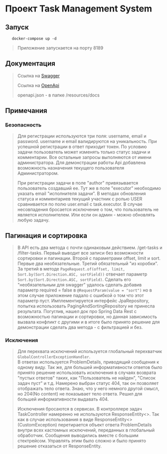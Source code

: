 # Проект Task Management System

## Запуск

```shell
   docker-compose up -d
```

> Приложение запускается на порту 8189
>

## Документация

> Ссылка на
[Swagger](http://localhost:8189/swagger-ui/index.html#/)
>
> Ссылка на [OpenApi](http://localhost:8189/v3/api-docs)
>
> openapi.json - в папке /resources/docs

## Примечания

### Безопасность

> Для регистрации используются три поля: username, email и password.
> username и email валидируются на уникальность. При успешной регистрации в ответ
> приходит токен. По условию задачи пользователь может изменять только статус 
> задачи и комментарии. Все остальные запросы выполняются от имени
> администратора. Для демонстрации работы Api добавлена возможность
> назначения текущего пользователя Администратором. 
> 
> При регистрации задачи в поле "author" привязывается пользователь создавший ее.
> Тут же в поле "executor" необходимо указать email "исполнителя задачи".
> В методах обновления статуса и комментариев текущий участник с ролью USER 
> сравнивается по полю user.email с task.executor. В случае несовпадения 
> бросается исключение о том, что пользователь не является исполнителем. Или
> если он админ - можно обновлять любую задачу.

## Пагинация и сортировка

> В API есть два метода с почти одинаковым действием.  /get-tasks и /filter-tasks.
> Первый выводит все записи без возможности сортировки и пагинации. 
> Второй с параметрами offset, limit и sort. Первые два необязательные. 
> Третий обязательный "из коробки". За третий в методе
> `PageRequest.of(offset, limit, Sort.by(Sort.Direction.ASC, sortField))` отвечает
> параметр `Sort.by(Sort.Direction.ASC, sortField)`. Сделать его "необязательным
> для swagger" удалось сделать добавив параметр required = false в
>  `@RequestParam(value = "sort")` но в этом случае приложение падало с ошибкой
> о том что этот параметр пуст. Имплементируется интерфейс JpaRepository, попытка
> использовать PagingAndSortingRepository не принесла результата. Погуглив, 
> нашел док про Spring Data Rest с возможностью пагинации и сортировки, 
> но данная зависимость вызвала конфликт с другими и в итоге было принято решение
> для демонстрации сделать два метода - с фильтрацией и без.

### Исключения

> Для перехвата исключений используется глобальный перехватчик
> `GlobalControllerExceptionHandler`.  
> В ответах используется ProblemDetails, приводящий сообщения к одному
> виду. Так же, для большей информативности ответов было
> принято решение использовать исключения в случаях
> возврата "пустых ответов" таких, как "Пользователь не найден",
> "Список задач пуст" и т.д. Намерено выбран статус 404, так он позволяет 
> отображать тело ответа. Знаю, что у него немного другой смысл, но 
> 204(No content) не показывает тело ответа. Решил для большей информативности
> выдавать 404.
>
> Исключения бросаются в сервисах. В контроллере задач TaskController
> намеренно не используются ResponseEntity<>. Так как в случае использования
> в виде ResponseEntity<>(CustomException) перетирается объект ответа
> ProblemDetails внутри всех кастомных исключений, переданных в глобальный
> обработчик. Сообщения выводились вместе с большим стектрейсом. Управлять этим
> было сложно и было принято решение отказаться от ResponseEntity.
>
> 